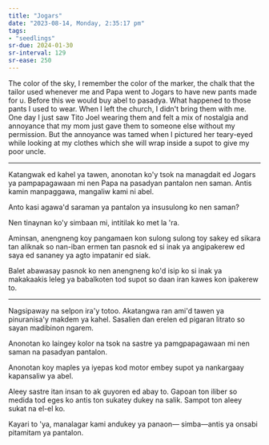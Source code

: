 ```yaml
---
title: "Jogars"
date: "2023-08-14, Monday, 2:35:17 pm"
tags:
- "seedlings"
sr-due: 2024-01-30
sr-interval: 129
sr-ease: 250
---
```

The color of the sky, I remember the color of the marker, the chalk that the tailor used whenever me and Papa went to Jogars to have new pants made for u. Before this we would buy abel to pasadya. What happened to those pants I used to wear. When I left the church, I didn't bring them with me. One day I just saw Tito Joel wearing them and felt a mix of nostalgia and annoyance that my mom just gave them to someone else without my permission. But the annoyance was tamed when I pictured her teary-eyed while looking at my clothes which she will wrap inside a supot to give my poor uncle.

---
Katangwak ed kahel ya tawen, anonotan ko'y tsok na managdait ed Jogars ya pampapagawaan mi nen Papa na pasadyan pantalon nen saman. Antis kamin manpaggawa, mangaliw kami ni abel.

Anto kasi agawa'd saraman ya pantalon ya insusulong ko nen saman?

Nen tinaynan ko'y simbaan mi, intitilak ko met la 'ra.

Aminsan, anengneng koy pangamaen kon sulong sulong toy sakey ed sikara tan aliknak so nan-iban ermen tan pasnok ed si inak ya angipakerew ed saya ed sananey ya agto impatanir ed siak.

Balet abawasay pasnok ko nen anengneng ko'd isip ko si inak ya makakaakis leleg ya babalkoten tod supot so daan iran kawes kon ipakerew to.

---
Nagsipaway na selpon ira'y totoo.
Akatangwa ran ami'd tawen
ya pinuranisa'y makdem ya kahel.
Sasalien dan erelen ed pigaran litrato
so sayan madibinon ngarem.

Anonotan ko laingey kolor na tsok
na sastre ya pamgpapagawaan mi
nen saman na pasadyan pantalon.

Anonotan koy maples ya iyepas kod motor
embey supot ya nankargaay
kapansaliw ya abel.

Aleey sastre itan insan to ak guyoren
ed abay to. Gapoan ton iliber so medida tod
eges ko antis ton sukatey dukey na salik.
Sampot ton aleey sukat na el-el ko.

Kayari to 'ya, manalagar kami andukey ya panaon—
simba—antis ya onsabi pitamitam ya pantalon.

